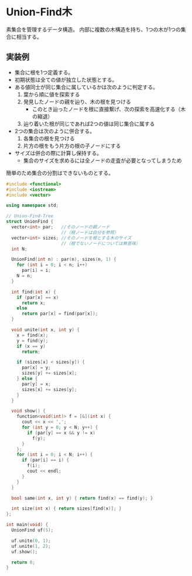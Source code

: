 # Union-Find木

素集合を管理するデータ構造。
内部に複数の木構造を持ち、1つの木が1つの集合に相当する。

## 実装例

* 集合に根を1つ定義する。
* 初期状態は全ての値が独立した状態とする。
* ある値同士が同じ集合に属しているかは次のように判定する。
  1. 葉から順に値を探索する
  1. 発見したノードの親を辿り、木の根を見つける
     * このとき辿ったノードを根に直接繋げ、次の探索を高速化する（木の縮退）
  1. 辿り着いた根が同じであれば2つの値は同じ集合に属する
* 2つの集合は次のように併合する。
  1. 各集合の根を見つける
  1. 片方の根をもう片方の根の子ノードにする
* サイズは併合の際に計算し保持する。
  * 集合のサイズを求めるには全ノードの走査が必要となってしまうため

簡単のため集合の分割はできないものとする。

```cpp
#include <functional>
#include <iostream>
#include <vector>

using namespace std;

// Union-Find-Tree
struct UnionFind {
  vector<int> par;   //そのノードの親ノード
                     //（根ノードは自分を参照）
  vector<int> sizes; //そのノードを根とする木のサイズ
                     //（根でないノードについては無意味）
  int N;

  UnionFind(int n) : par(n), sizes(n, 1) {
    for (int i = 0; i < n; i++)
      par[i] = i;
    N = n;
  }

  int find(int x) {
    if (par[x] == x)
      return x;
    else
      return par[x] = find(par[x]);
  }

  void unite(int x, int y) {
    x = find(x);
    y = find(y);
    if (x == y)
      return;

    if (sizes[x] < sizes[y]) {
      par[x] = y;
      sizes[y] += sizes[x];
    } else {
      par[y] = x;
      sizes[x] += sizes[y];
    }
  }

  void show() {
    function<void(int)> f = [&](int x) {
      cout << x << ',';
      for (int y = 0; y < N; y++) {
        if (par[y] == x && y != x)
          f(y);
      }
    };
    for (int i = 0; i < N; i++) {
      if (par[i] == i) {
        f(i);
        cout << endl;
      }
    }
  }

  bool same(int x, int y) { return find(x) == find(y); }

  int size(int x) { return sizes[find(x)]; }
};

int main(void) {
  UnionFind uf(5);

  uf.unite(0, 1);
  uf.unite(1, 2);
  uf.show();

  return 0;
}
```
